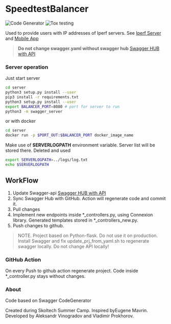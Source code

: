 # SpeedtestBalancer

![Code Generator](https://github.com/SkoltechSummerCamp/SpeedtestBalancer/actions/workflows/swagger_gen_and_publish.yaml/badge.svg)
![Tox testing](https://github.com/SkoltechSummerCamp/SpeedtestBalancer/actions/workflows/tox_testing.yaml/badge.svg)

Used to provide users with IP addresses of Iperf servers.
See [Iperf Server](https://github.com/SkoltechSummerCamp/SpeedtestService) and [Mobile App](https://github.com/SkoltechSummerCamp/SpeedtestApplication)

> __Do not change swagger.yaml without swagger hub__
[Swagger HUB with API](https://app.swaggerhub.com/apis/vsasha1305/Skoltech_OpenRAN_5G_Group_Balancer_API/0.0.1-oas3)


### Server operation 

Just start server

```bash
cd server
python3 setup.py install --user
pip3 install -r requirements.txt
python3 setup.py install --user
export BALANCER_PORT=8080 # port for server to run
python3 -m swagger_server
```

or with docker

```bash
cd server
docker run -p $PORT_OUT:$BALANCER_PORT docker_image_name
```

Make use of __SERVERLOGPATH__ environment variable. Server list will be stored there. Deleted and used

```bash
export SERVERLOGPATH=../logs/log.txt
echo $SERVERLOGPATH
```

## WorkFlow

1. Update Swagger-api
[Swagger HUB with API](https://app.swaggerhub.com/apis/vsasha1305/Skoltech_OpenRAN_5G_Group_Balancer_API/0.1.0-oas3)
2. Sync Swagger Hub with GitHub. Action will regenerate code and commit it.
3. Pull changes
4. Implement new endpoints inside *_controllers.py, using Connexion library. Generated templates stored in *_controllers_new.py.
5. Push changes to github. 

> NOTE. Project based on Python-flask. Do not use it on production.
> Install Swagger and fix update_prj_from_yaml.sh to regenerate swagger locally. Do not change API locally!

### GitHub Action

On every Push to github action regenerate project. Code inside *_controller.py stays without changes.

### About

Code based on Swagger CodeGenerator

Created during Skoltech Summer Camp. Inspired byEugene Mavrin.
Developed by Aleksandr Vinogradov and Vladimir Prokhorov.
